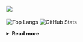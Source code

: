 ![](https://komarev.com/ghpvc/?username=chck&color=blueviolet)

<p align="left"> 
  <img alt="Top Langs" align="center" height="150" src="https://github-readme-stats-nine-umber-51.vercel.app/api/top-langs/?username=chck&layout=compact&count_private=true&show_icons=true&show_icons=true&theme=buefy" />
  <img alt="GitHub Stats" align="center" height="150" src="https://github-readme-stats-nine-umber-51.vercel.app/api?username=chck&count_private=true&show_icons=true&show_icons=true&theme=buefy" />
</p>

<details>
  <summary><b>Read more</b></summary>
  <br>

  <!--START_SECTION:waka-->
**🐱 My GitHub Data** 

> 📦 68.5 kB Used in GitHub's Storage 
 > 
> 🏆 494 Contributions in the Year 2023
 > 
> 💼 Opted to Hire
 > 
> 📜 134 Public Repositories 
 > 
> 🔑 19 Private Repositories 
 > 
**I'm a Night 🦉** 

```text
🌞 Morning                1267 commits        ████░░░░░░░░░░░░░░░░░░░░░   16.03 % 
🌆 Daytime                2004 commits        ██████░░░░░░░░░░░░░░░░░░░   25.35 % 
🌃 Evening                2197 commits        ███████░░░░░░░░░░░░░░░░░░   27.79 % 
🌙 Night                  2438 commits        ████████░░░░░░░░░░░░░░░░░   30.84 % 
```
📅 **I'm Most Productive on Monday** 

```text
Monday                   1775 commits        ██████░░░░░░░░░░░░░░░░░░░   22.45 % 
Tuesday                  1634 commits        █████░░░░░░░░░░░░░░░░░░░░   20.67 % 
Wednesday                1133 commits        ████░░░░░░░░░░░░░░░░░░░░░   14.33 % 
Thursday                 1412 commits        ████░░░░░░░░░░░░░░░░░░░░░   17.86 % 
Friday                   768 commits         ██░░░░░░░░░░░░░░░░░░░░░░░   09.71 % 
Saturday                 404 commits         █░░░░░░░░░░░░░░░░░░░░░░░░   05.11 % 
Sunday                   780 commits         ██░░░░░░░░░░░░░░░░░░░░░░░   09.87 % 
```


📊 **This Week I Spent My Time On** 

```text
💬 Programming Languages: 
Other                    29 hrs 23 mins      ██████████████████░░░░░░░   70.36 % 
Rust                     5 hrs 32 mins       ███░░░░░░░░░░░░░░░░░░░░░░   13.26 % 
YAML                     2 hrs 57 mins       ██░░░░░░░░░░░░░░░░░░░░░░░   07.08 % 
TypeScript               45 mins             ░░░░░░░░░░░░░░░░░░░░░░░░░   01.82 % 
TOML                     36 mins             ░░░░░░░░░░░░░░░░░░░░░░░░░   01.47 % 

🔥 Editors: 
Chrome                   29 hrs 21 mins      ██████████████████░░░░░░░   70.25 % 
CLion                    5 hrs 43 mins       ███░░░░░░░░░░░░░░░░░░░░░░   13.70 % 
WebStorm                 2 hrs 3 mins        █░░░░░░░░░░░░░░░░░░░░░░░░   04.91 % 
VS Code                  1 hr 55 mins        █░░░░░░░░░░░░░░░░░░░░░░░░   04.59 % 
Neovim                   1 hr 46 mins        █░░░░░░░░░░░░░░░░░░░░░░░░   04.23 % 
```

**I Mostly Code in Python** 

```text
Python                   40 repos            ████████░░░░░░░░░░░░░░░░░   32.00 % 
Jupyter Notebook         20 repos            ████░░░░░░░░░░░░░░░░░░░░░   16.00 % 
Rust                     7 repos             █░░░░░░░░░░░░░░░░░░░░░░░░   05.60 % 
Shell                    3 repos             █░░░░░░░░░░░░░░░░░░░░░░░░   02.40 % 
Astro                    1 repo              ░░░░░░░░░░░░░░░░░░░░░░░░░   00.80 % 
```



**Timeline**

![Lines of Code chart](https://raw.githubusercontent.com/chck/chck/main/assets/bar_graph.png)


 Last Updated on 2023-08-15 01:19 UTC
<!--END_SECTION:waka-->
</details>

